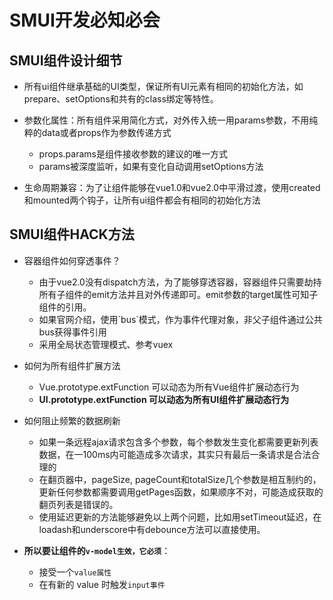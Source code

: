# SMUI开发必知必会

## SMUI组件设计细节

* 所有ui组件继承基础的UI类型，保证所有UI元素有相同的初始化方法，如prepare、setOptions和共有的class绑定等特性。
* 参数化属性：所有组件采用简化方式，对外传入统一用params参数，不用纯粹的data或者props作为参数传递方式

  * props.params是组件接收参数的建议的唯一方式
  * params被深度监听，如果有变化自动调用setOptions方法

* 生命周期兼容：为了让组件能够在vue1.0和vue2.0中平滑过渡，使用created和mounted两个钩子，让所有ui组件都会有相同的初始化方法


## SMUI组件HACK方法

* 容器组件如何穿透事件？

  * 由于vue2.0没有dispatch方法，为了能够穿透容器，容器组件只需要劫持所有子组件的emit方法并且对外传递即可。emit参数的target属性可知子组件的引用。
  * 如果官网介绍，使用\`bus\`模式，作为事件代理对象，非父子组件通过公共bus获得事件引用
  * 采用全局状态管理模式、参考vuex


* 如何为所有组件扩展方法

  * Vue.prototype.extFunction 可以动态为所有Vue组件扩展动态行为
  * **UI.prototype.extFunction 可以动态为所有UI组件扩展动态行为**


* 如何阻止频繁的数据刷新

  * 如果一条远程ajax请求包含多个参数，每个参数发生变化都需要更新列表数据，在一100ms内可能造成多次请求，其实只有最后一条请求是合法合理的
  * 在翻页器中，pageSize, pageCount和totalSize几个参数是相互制约的，更新任何参数都需要调用getPages函数，如果顺序不对，可能造成获取的翻页列表是错误的。
  * 使用延迟更新的方法能够避免以上两个问题，比如用setTimeout延迟，在loadash和underscore中有debounce方法可以直接使用。

* **所以要让组件的`v-model生效，它必须`**：

  * 接受一个`value属性`
  * 在有新的 value 时触发`input事件`




